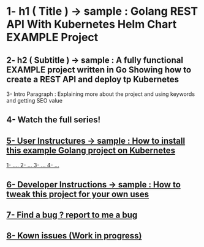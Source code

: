 # 1- h1 ( Title ) -> sample : Golang REST API With Kubernetes Helm Chart EXAMPLE Project

## 2- h2 ( Subtitle ) -> sample : A fully functional EXAMPLE project written in Go Showing how to create a REST API and deploy tp Kubernetes

3- Intro Paragraph : Explaining more about the project and using keywords and getting SEO value

## 4- Watch the full series!
<a href="https://www.youtube.com">

## 5- User Instructures -> sample : How to install this example Golang project on Kubernetes

1- ....
2- ...
3- ...
4- ...

## 6- Developer Instructions -> sample : How to tweak this project for your own uses 

## 7- Find a bug ? report to me a bug

## 8- Kown issues (Work in progress)
